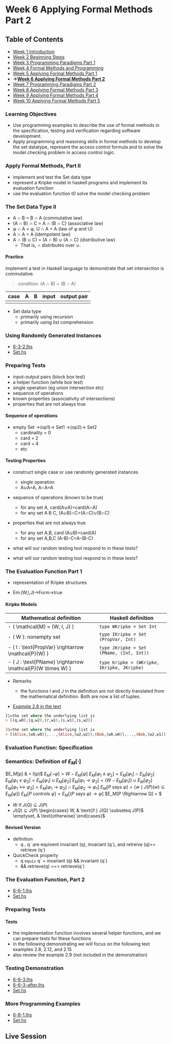 # Week 6 Applying Formal Methods Part 2
## Table of Contents
- [Week 1 Introduction](../week1/README.md)
- [Week 2 Beginning Steps](../week2/README.md)
- [Week 3 Programming Paradigms Part 1](../week3/README.md)
- [Week 4 Formal Methods and Programming](../week4/README.md)
- [Week 5 Applying Formal Methods Part 1](../week5/README.md)
- **&rarr;[Week 6 Applying Formal Methods Part 2](README.md)**
- [Week 7 Programming Paradigms Part 2](../week7/README.md)
- [Week 8 Applying Formal Methods Part 3](../week8/README.md)
- [Week 9 Applying Formal Methods Part 4](../week9/README.md)
- [Week 10 Applying Formal Methods Part 5](../week10/README.md)

### Learning Objectives

- Use programming examples to describe the use of formal methods in the specification, testing and verification regarding software development.
- Apply programming and reasoning skills in formal methods to develop the set datatype, represent the access control formula and to solve the model checking problem in access control logic.

### Apply Formal Methods, Part II

- implement and test the Set data type
- represent a Kripke model in haskell programs and implement its evaluation function
- use the evaluation function t0 solve the model checking problem


### The Set Data Type II

- A ∩ B = B ∩ A (commutative law)
- (A ∩ B) ∩ C = A ∩ (B ∩ C) (associative law)
- φ ∩ A = φ, U ∩ A = A (law of φ and U)
- A ∩ A = A (idempotent law)
- A ∩ (B ∪ C) = (A ∩ B) ∪ (A ∩ C) (distributive law)
  - That is, ∩ distributes over ∪.


#### Practice

implement a test in Haskell language to demonstrate that set intersection is commutative.

> condition: (A &cap; B) = (B &cap; A)

|case|A|B|input|output pair|
|--|--|--|--|--|
||||||

- Set data type
  - primarily using recursion
  - primarily using list comprehension


### Using Randomly Generated Instances

- [6-3-2.lhs](./6-3-2/6-3-2.lhs)
- [Set.hs](./6-3-2/Set.hs)

### Preparing Tests

- input-output pairs (block box test)
- a helper function (white box test)
- single operation (eg union intersection etc)
- sequence of operations
- known properties (associativity of intersections)
- properties that are not always true


#### Sequence of operations

- empty Set &rarr;(op1)&rarr; Set1 &rarr;(op2)&rarr; Set2
  - cardinality = 0
  - card = 2
  - card = 4
  - etc

#### Testing Properties
- construct single case or use randomly generated instances
  - single operation
  - A&cup;A=A, A&cap;A=A

- sequence of operations (known to be true)
  - for any set A, card(A&cup;A)=card(A&cap;A)
  - for any set A B C, (A&cup;B)&cap;C=(A&cap;C)&cup;(B&cap;C)

- properties that are not always true
  - for any set A,B, card (A&cup;B)=card(A)
  - for any set A,B,C (A-B)-C=A-(B-C)
- what will our random testing tool respond to in these tests?

- what will our random testing tool respond to in these tests?


### The Evaluation Function Part 1

- representation of Kripke structures

- &Epsilon;m:(W,I,J)&rarr;Form&rarr;true

#### Kripke Models

| Mathematical definition | Haskell definition |
|-------------------------|---------------------|
| - \( \mathcal{M} = (W, I, J) \) | `type WKripke = Set Int` |
| - \( W \): nonempty set | `type IKripke = Set (PropVar, Int)` |
| - \( I : \text{PropVar} \rightarrow \mathcal{P}(W) \) | `type JKripke = Set (PName, (Int, Int))` |
| - \( J : \text{PName} \rightarrow \mathcal{P}(W \times W) \) | `type Kripke = (WKripke, IKripke, JKripke)` |

- Remarks
  - the functions I and J in the definition are not directly translated from the mathematical definition. Both are now a list of tuples.

- [Example 2.8 in the text](/acst_ch2.pdf)

```hs
I1=the set where the underlying list is
> [(q,w0),(q,w2),(r,w1),(s,w1),(s,w2)]

J1=the set where the underlying list is 
> [(Alice,(w0,w0)),...,(Alice,(w2,w2)),(Bob,(w0,w0)),...,(Bob,(w2,w1))]
```

### Evaluation Function: Specification
### Semantics: Definition of $E_M \left[ \cdot \right]$

$E_M[p] & = I(p)$
$E_M[\neg \varphi]  = W - E_M[\varphi]$
$E_M[\varphi_1 \land \varphi_2]  = E_M[\varphi_1] \cap E_M[\varphi_2]$
$E_M[\varphi_1 \lor \varphi_2]  = E_M[\varphi_1] \cup E_M[\varphi_2]$
$E_M[\varphi_1 \rightarrow \varphi_2]  = (W - E_M[\varphi_1]) \cup E_M[\varphi_2]$
$E_M[\varphi_1 \leftrightarrow \varphi_2]  = E_M[\varphi_1 \rightarrow \varphi_2] \cap E_M[\varphi_2 \rightarrow \varphi_1]$
$E_M[P \text{ says } \varphi]  = \{ w \mid J(P)(w) \subseteq E_M[\varphi] \}$
$E_M[P \text{ controls } \varphi]  = E_M[(P \text{ says } \varphi) \rightarrow \varphi]$
$E_M[P \Rightarrow Q] = $
- $W \text{ if } J(Q) \subseteq J(P)$
- $J(Q) \subseteq J(P)$
\begin{cases} 
W, & \text{if } J(Q) \subseteq J(P)$
\emptyset, & \text{otherwise}
\end{cases}$
 

#### Revised Version
- definition 
  - q , q\` are equivent invariant (q), invariant (q\`), and retreive (q)== retrieve (q`)
- QuickCheck property 
  - q `equiv` q\` = invariant (q) && invariant (q\`)
  - && retrieve(q) === retrieve(q`)

### The Evaluation Function, Part 2

- [6-6-1.lhs](./6-6-1/6-6-1.lhs)
- [Set.hs](./6-6-1/Set.hs)

### Preparing Tests

#### Tests

- the implementation function involves several helper functions, and we can prepare tests for these functions
- in the following demonstrating we will focus on the following text examples 2.8, 2.12, and 2.15
- also review the example 2.9 (not included in the demonstration)


### Testing Demonstration

- [6-6-3.lhs](./6-6-3/6-6-3.lhs)
- [6-6-3-after.lhs](./6-6-3/6-6-3-after.lhs)
- [Set.hs](./6-6-3/Set.hs)

### More Programming Examples

- [6-8-1.lhs](./6-8-1.lhs)
- [Set.hs](./Set.hs)


## Live Session